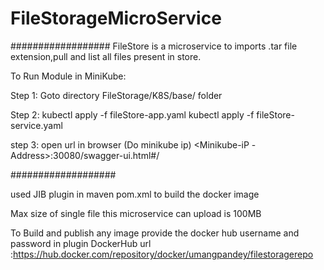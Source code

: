 # FileStorageMicroService

##################
FileStore is a microservice to imports .tar file extension,pull and list all files present in store.

To Run Module in MiniKube:

Step 1: Goto directory FileStorage/K8S/base/ folder

Step 2: kubectl apply -f fileStore-app.yaml
        kubectl apply -f fileStore-service.yaml
        
step 3: open url in browser (Do minikube ip) <Minikube-iP -Address>:30080/swagger-ui.html#/
        
###################

used JIB plugin in maven pom.xml to build the docker image

Max size of single file this microservice can upload is 100MB

To Build and publish any image provide the docker hub username and password in plugin
DockerHub url :https://hub.docker.com/repository/docker/umangpandey/filestoragerepo
